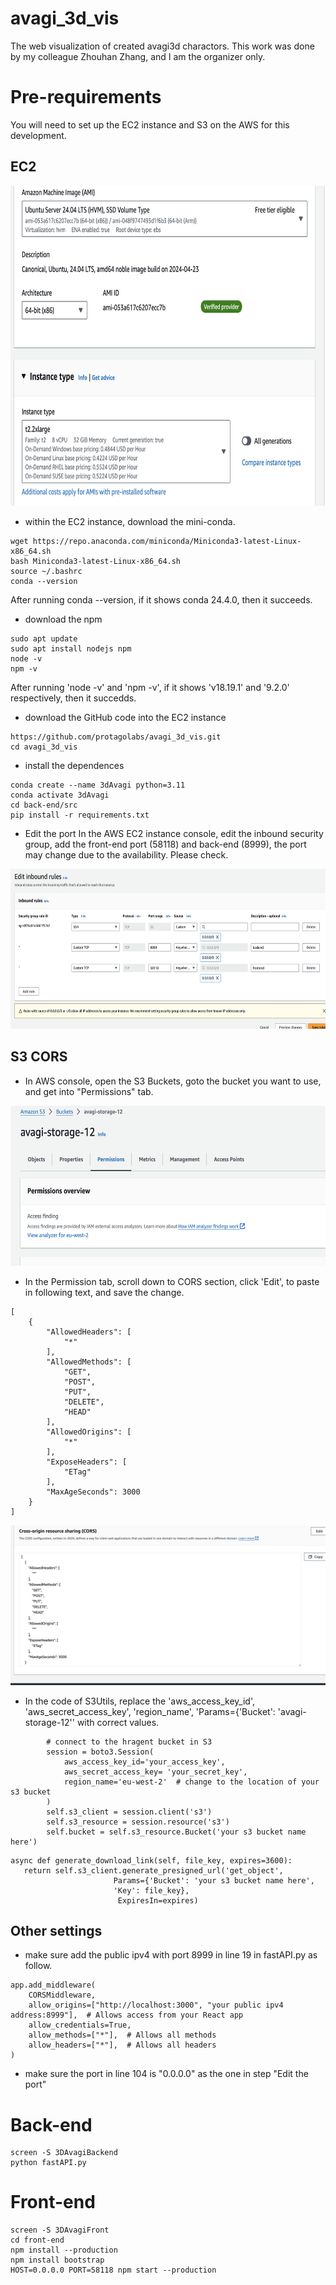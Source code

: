 # avagi_3d_vis
The web visualization of created avagi3d charactors. This work was done by my colleague Zhouhan Zhang, and I am the organizer only.

# Pre-requirements

You will need to set up the EC2 instance and S3 on the AWS for this development.

## EC2

<img src="extras/EC2_instance.png" width="512" height="512">

* within the EC2 instance, download the mini-conda.

```
wget https://repo.anaconda.com/miniconda/Miniconda3-latest-Linux-x86_64.sh
bash Miniconda3-latest-Linux-x86_64.sh
source ~/.bashrc
conda --version
```
After running conda --version, if it shows conda 24.4.0, then it succeeds. 

* download the npm
```
sudo apt update
sudo apt install nodejs npm
node -v
npm -v
```
After running 'node -v' and 'npm -v', if it shows 'v18.19.1' and '9.2.0' respectively, then it succedds.

* download the GitHub code into the EC2 instance
```
https://github.com/protagolabs/avagi_3d_vis.git
cd avagi_3d_vis
```

* install the dependences
```
conda create --name 3dAvagi python=3.11
conda activate 3dAvagi
cd back-end/src
pip install -r requirements.txt
```

* Edit the port
In the AWS EC2 instance console, edit the inbound security group, add the front-end port (58118) and back-end (8999), the port may change due to the availability. Please check.
<img src="extras/port_setting.png" width="512" height="256">

## S3 CORS

* In AWS console, open the S3 Buckets, goto the bucket you want to use, and get into "Permissions" tab.

<img src="extras/permission_tab.png" width="512" height="256">

* In the Permission tab, scroll down to CORS section, click 'Edit', to paste in following text, and save the change.
```
[
    {
        "AllowedHeaders": [
            "*"
        ],
        "AllowedMethods": [
            "GET",
            "POST",
            "PUT",
            "DELETE",
            "HEAD"
        ],
        "AllowedOrigins": [
            "*"
        ],
        "ExposeHeaders": [
            "ETag"
        ],
        "MaxAgeSeconds": 3000
    }
]

```
<img src="extras/cors_setting.png" width="512" height="256">


* In the code of S3Utils, replace the 'aws_access_key_id', 'aws_secret_access_key', 'region_name', 'Params={'Bucket': 'avagi-storage-12'' with correct values.
```
        # connect to the hragent bucket in S3
        session = boto3.Session(
            aws_access_key_id='your_access_key',
            aws_secret_access_key= 'your_secret_key',
            region_name='eu-west-2'  # change to the location of your s3 bucket
        )
        self.s3_client = session.client('s3')
        self.s3_resource = session.resource('s3')
        self.bucket = self.s3_resource.Bucket('your s3 bucket name here')
```

```
async def generate_download_link(self, file_key, expires=3600):
   return self.s3_client.generate_presigned_url('get_object',
                       Params={'Bucket': 'your s3 bucket name here',
                       'Key': file_key},
                        ExpiresIn=expires)
```

## Other settings
* make sure add the public ipv4 with port 8999  in line 19 in fastAPI.py as follow.

```
app.add_middleware(
    CORSMiddleware,
    allow_origins=["http://localhost:3000", "your public ipv4 address:8999"],  # Allows access from your React app
    allow_credentials=True,
    allow_methods=["*"],  # Allows all methods
    allow_headers=["*"],  # Allows all headers
)
```

* make sure the port in line 104 is "0.0.0.0" as the one in step "Edit the port"



# Back-end
```
screen -S 3DAvagiBackend
python fastAPI.py
```

# Front-end
```
screen -S 3DAvagiFront
cd front-end
npm install --production
npm install bootstrap
HOST=0.0.0.0 PORT=58118 npm start --production
```


